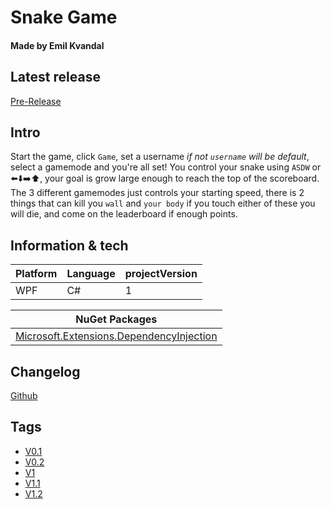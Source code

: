 # Snake Game
#### Made by Emil Kvandal

## Latest release
[Pre-Release](https://github.com/WhySoShy/SnakeGame/releases/tag/V1.2)

## Intro
Start the game, click ``Game``, set a username *if not ``username`` will be default*, select a gamemode and you're all set!
You control your snake using ``ASDW`` or :arrow_left::arrow_down::arrow_right::arrow_up:, your goal is grow large enough to reach the top of the scoreboard.
The 3 different gamemodes just controls your starting speed, there is 2 things that can kill you ``wall`` and ``your body`` if you touch either of these you will die, and come on the leaderboard if enough points.



## Information & tech


| Platform      |    Language   | projectVersion| 
| ------------- | ------------- | ------------- |
|    WPF        |    C#         |       1       |

| NuGet Packages |
| -------------- |
| [Microsoft.Extensions.DependencyInjection](https://www.nuget.org/packages/Microsoft.Extensions.DependencyInjection/7.0.0?_src=template) |

## Changelog
[Github](https://github.com/WhySoShy/SnakeGame/commit)


## Tags
* [V0.1](https://github.com/WhySoShy/SnakeGame/releases/tag/V0.1)
* [V0.2](https://github.com/WhySoShy/SnakeGame/releases/tag/V0.2)
* [V1](https://github.com/WhySoShy/SnakeGame/releases/tag/V1)
* [V1.1](https://github.com/WhySoShy/SnakeGame/releases/tag/V1.1)
* [V1.2](https://github.com/WhySoShy/SnakeGame/releases/tag/V1.2)
